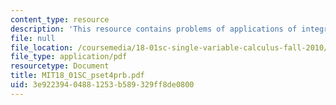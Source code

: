 ```yaml
---
content_type: resource
description: 'This resource contains problems of applications of integration. '
file: null
file_location: /coursemedia/18-01sc-single-variable-calculus-fall-2010/3e92239404881253b589329ff8de0800_MIT18_01SC_pset4prb.pdf
file_type: application/pdf
resourcetype: Document
title: MIT18_01SC_pset4prb.pdf
uid: 3e922394-0488-1253-b589-329ff8de0800
---
```

